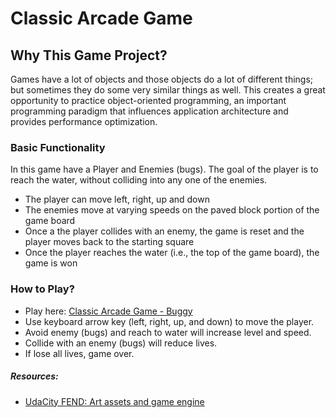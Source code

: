 # Classic Arcade Game
## Why This Game Project?
Games have a lot of objects and those objects do a lot of different things; but sometimes they do some very similar things as well. This creates a great opportunity to practice object-oriented programming, an important programming paradigm that influences application architecture and provides performance optimization.
### Basic Functionality
In this game have a Player and Enemies (bugs). The goal of the player is to reach the water, without colliding into any one of the enemies.
* The player can move left, right, up and down
* The enemies move at varying speeds on the paved block portion of the game board
* Once a the player collides with an enemy, the game is reset and the player moves back to the starting square
* Once the player reaches the water (i.e., the top of the game board), the game is won
### How to Play?
* Play here: [Classic Arcade Game - Buggy](https://hcakbar.github.io/classic-arcade-game/)
* Use keyboard arrow key (left, right, up, and down) to move the player.
* Avoid enemy (bugs) and reach to water will increase level and speed.
* Collide with an enemy (bugs) will reduce lives.
* If lose all lives, game over.
##### Resources:
* [UdaCity FEND: Art assets and game engine](https://github.com/udacity/frontend-nanodegree-arcade-game)
